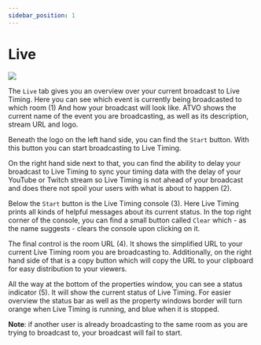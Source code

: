 ```yaml
---
sidebar_position: 1
---
```


# Live

![](/img/tab-live.png)

The `Live` tab gives you an overview over your current broadcast to Live Timing. Here you can see which event is
currently being broadcasted to which room (1) And how your broadcast will look like. ATVO shows the current name of the
event you are broadcasting, as well as its description, stream URL and logo.

Beneath the logo on the left hand side, you can find the `Start` button. With this button you can start broadcasting to
Live Timing.

On the right hand side next to that, you can find the ability to delay your broadcast to Live Timing to sync
your timing data with the delay of your YouTube or Twitch stream so Live Timing is not ahead of your broadcast and does
there not spoil your users with what is about to happen (2).

Below the `Start` button is the Live Timing console (3). Here Live Timing prints all kinds of helpful messages about its
current status. In the top right corner of the console, you can find a small button called `Clear` which - as the name
suggests - clears the console upon clicking on it.

The final control is the room URL (4). It shows the simplified URL to your current Live Timing room you are broadcasting
to. Additionally, on the right hand side of that is a copy button which will copy the URL to your clipboard for easy
distribution to your viewers.

All the way at the bottom of the properties window, you can see a status indicator (5). It will show the current status
of Live Timing. For easier overview the status bar as well as the property windows border will turn orange when Live
Timing is running, and blue when it is stopped.

**Note**: if another user is already broadcasting to the same room as you are trying to broadcast to, your broadcast
will fail to start.
